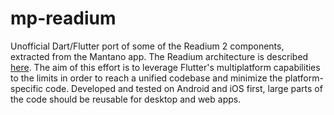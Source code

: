 # mp-readium

Unofficial Dart/Flutter port of some of the Readium 2 components, extracted from the Mantano app. The Readium architecture is described [here](https://github.com/readium/architecture).
The aim of this effort is to leverage Flutter's multiplatform capabilities to the limits in order to reach a unified codebase and minimize the platform-specific code. Developed and tested on Android and iOS first, large parts of the code should be reusable for desktop and web apps.


